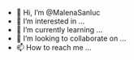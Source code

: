 - 👋 Hi, I’m @MalenaSanluc
- 👀 I’m interested in ...
- 🌱 I’m currently learning ...
- 💞️ I’m looking to collaborate on ...
- 📫 How to reach me ...

<!---
MalenaSanluc/MalenaSanluc is a ✨ special ✨ repository because its `README.md` (this file) appears on your GitHub profile.
You can click the Preview link to take a look at your changes.
--->
